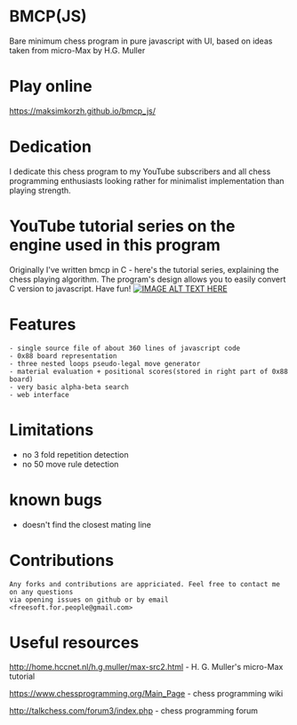 # BMCP(JS)
Bare minimum chess program in pure javascript with UI, based on ideas taken from micro-Max by H.G. Muller

# Play online
https://maksimkorzh.github.io/bmcp_js/

# Dedication
I dedicate this chess program to my YouTube subscribers and all chess programming enthusiasts
looking rather for minimalist implementation than playing strength.

# YouTube tutorial series on the engine used in this program
Originally I've written bmcp in C - here's the tutorial series, explaining the chess playing algorithm.
The program's design allows you to easily convert C version to javascript. Have fun!
[![IMAGE ALT TEXT HERE](https://img.youtube.com/vi/927rfAPHX6E/0.jpg)](https://www.youtube.com/watch?v=927rfAPHX6E&list=PLLfIBXQeu3abJwgFt7JPFGVpxazkGoh16)

# Features

    - single source file of about 360 lines of javascript code
    - 0x88 board representation
    - three nested loops pseudo-legal move generator
    - material evaluation + positional scores(stored in right part of 0x88 board)
    - very basic alpha-beta search
    - web interface

# Limitations
  - no 3 fold repetition detection
  - no 50 move rule detection

# known bugs
  - doesn't find the closest mating line

# Contributions

    Any forks and contributions are appriciated. Feel free to contact me on any questions
    via opening issues on github or by email <freesoft.for.people@gmail.com>
 
# Useful resources

http://home.hccnet.nl/h.g.muller/max-src2.html - H. G. Muller's micro-Max tutorial

https://www.chessprogramming.org/Main_Page - chess programming wiki

http://talkchess.com/forum3/index.php - chess programming forum

